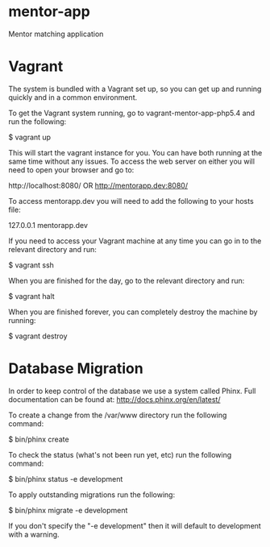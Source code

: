 mentor-app
==========

Mentor matching application

Vagrant
=======

The system is bundled with a Vagrant set up, so you can get up and running quickly and in a common environment.

To get the Vagrant system running, go to vagrant-mentor-app-php5.4 and run the following:

$ vagrant up

This will start the vagrant instance for you. You can have both running at the same time without any issues. To access
the web server on either you will need to open your browser and go to:

http://localhost:8080/
OR
http://mentorapp.dev:8080/

To access mentorapp.dev you will need to add the following to your hosts file:

127.0.0.1   mentorapp.dev

If you need to access your Vagrant machine at any time you can go in to the relevant directory and run:

$ vagrant ssh

When you are finished for the day, go to the relevant directory and run:

$ vagrant halt

When you are finished forever, you can completely destroy the machine by running:

$ vagrant destroy

Database Migration
==================

In order to keep control of the database we use a system called Phinx.
Full documentation can be found at: http://docs.phinx.org/en/latest/

To create a change from the /var/www directory run the following command:

$ bin/phinx create <Name for migration>

To check the status (what's not been run yet, etc) run the following command:

$ bin/phinx status -e development

To apply outstanding migrations run the following:

$ bin/phinx migrate -e development

If you don't specify the "-e development" then it will default to development with a warning.
